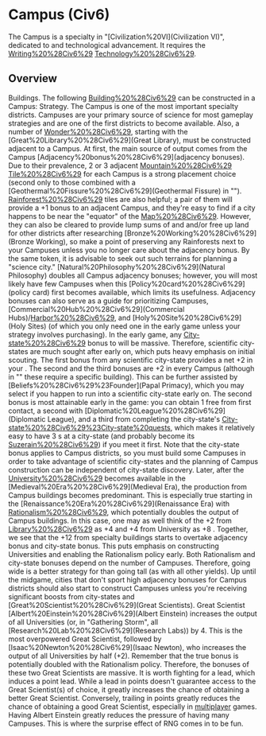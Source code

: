 # Campus (Civ6)

The Campus is a specialty in "[Civilization%20VI](Civilization VI)", dedicated to and technological advancement. It requires the [Writing%20%28Civ6%29](Writing) [Technology%20%28Civ6%29](technology).
## Overview

Buildings.
The following [Building%20%28Civ6%29](buildings) can be constructed in a Campus:
Strategy.
The Campus is one of the most important specialty districts. Campuses are your primary source of science for most gameplay strategies and are one of the first districts to become available. Also, a number of [Wonder%20%28Civ6%29](wonders), starting with the [Great%20Library%20%28Civ6%29](Great Library), must be constructed adjacent to a Campus.
At first, the main source of output comes from the Campus [Adjacency%20bonus%20%28Civ6%29](adjacency bonuses). Due to their prevalence, 2 or 3 adjacent [Mountain%20%28Civ6%29](Mountain) [Tile%20%28Civ6%29](tiles) for each Campus is a strong placement choice (second only to those combined with a [Geothermal%20Fissure%20%28Civ6%29](Geothermal Fissure) in ""). [Rainforest%20%28Civ6%29](Rainforest) tiles are also helpful; a pair of them will provide a +1 bonus to an adjacent Campus, and they're easy to find if a city happens to be near the "equator" of the [Map%20%28Civ6%29](map). However, they can also be cleared to provide lump sums of and and/or free up land for other districts after researching [Bronze%20Working%20%28Civ6%29](Bronze Working), so make a point of preserving any Rainforests next to your Campuses unless you no longer care about the adjacency bonus.
By the same token, it is advisable to seek out such terrains for planning a "science city." [Natural%20Philosophy%20%28Civ6%29](Natural Philosophy) doubles all Campus adjacency bonuses; however, you will most likely have few Campuses when this [Policy%20card%20%28Civ6%29](policy card) first becomes available, which limits its usefulness. Adjacency bonuses can also serve as a guide for prioritizing Campuses, [Commercial%20Hub%20%28Civ6%29](Commercial Hubs)/[Harbor%20%28Civ6%29](Harbors), and [Holy%20Site%20%28Civ6%29](Holy Sites) (of which you only need one in the early game unless your strategy involves purchasing).
In the early game, any [City-state%20%28Civ6%29](city-state) bonus to will be massive. Therefore, scientific city-states are much sought after early on, which puts heavy emphasis on initial scouting. The first bonus from any scientific city-state provides a net +2 in your . The second and the third bonuses are +2 in every Campus (although in "" these require a specific building). This can be further assisted by [Beliefs%20%28Civ6%29%23Founder](Papal Primacy), which you may select if you happen to run into a scientific city-state early on. The second bonus is most attainable early in the game: you can obtain 1 free from first contact, a second with [Diplomatic%20League%20%28Civ6%29](Diplomatic League), and a third from completing the city-state's [City-state%20%28Civ6%29%23City-state%20quests](quest), which makes it relatively easy to have 3 s at a city-state (and probably become its [Suzerain%20%28Civ6%29](Suzerain)) if you meet it first. Note that the city-state bonus applies to Campus districts, so you must build some Campuses in order to take advantage of scientific city-states and the planning of Campus construction can be independent of city-state discovery.
Later, after the [University%20%28Civ6%29](University) becomes available in the [Medieval%20Era%20%28Civ6%29](Medieval Era), the production from Campus buildings becomes predominant. This is especially true starting in the [Renaissance%20Era%20%28Civ6%29](Renaissance Era) with [Rationalism%20%28Civ6%29](Rationalism), which potentially doubles the output of Campus buildings. In this case, one may as well think of the +2 from [Library%20%28Civ6%29](Library) as +4 and +4 from University as +8 . Together, we see that the +12 from specialty buildings starts to overtake adjacency bonus and city-state bonus. This puts emphasis on constructing Universities and enabling the Rationalism policy early. Both Rationalism and city-state bonuses depend on the number of Campuses. Therefore, going wide is a better strategy for than going tall (as with all other yields). Up until the midgame, cities that don't sport high adjacency bonuses for Campus districts should also start to construct Campuses unless you're receiving significant boosts from city-states and [Great%20Scientist%20%28Civ6%29](Great Scientists).
Great Scientist [Albert%20Einstein%20%28Civ6%29](Albert Einstein) increases the output of all Universities (or, in "Gathering Storm", all [Research%20Lab%20%28Civ6%29](Research Labs)) by 4. This is the most overpowered Great Scientist, followed by [Isaac%20Newton%20%28Civ6%29](Isaac Newton), who increases the output of all Universities by half (+2). Remember that the true bonus is potentially doubled with the Rationalism policy. Therefore, the bonuses of these two Great Scientists are massive. It is worth fighting for a lead, which induces a point lead. While a lead in points doesn't guarantee access to the Great Scientist(s) of choice, it greatly increases the chance of obtaining a better Great Scientist. Conversely, trailing in points greatly reduces the chance of obtaining a good Great Scientist, especially in [multiplayer](multiplayer) games. Having Albert Einstein greatly reduces the pressure of having many Campuses. This is where the surprise effect of RNG comes in to be fun.
